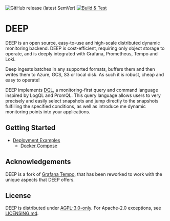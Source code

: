 ![GitHub release (latest SemVer)](https://img.shields.io/github/v/release/intergral/deep)
[![Build & Test](https://github.com/intergral/deep/actions/workflows/on_push.yml/badge.svg)](https://github.com/intergral/deep/actions/workflows/on_push.yml)
# DEEP

DEEP is an open source, easy-to-use and high-scale distributed dynamic monitoring backend. DEEP is cost-efficient,
requiring only object storage to operate, and is deeply integrated with Grafana, Prometheus, Tempo and Loki.

Deep ingests batches in any supported formats, buffers them and then writes them to Azure, GCS, S3 or local disk. As
such it is robust, cheap and easy to operate!

DEEP implements [DQL](), a monitoring-first query and command language inspired by LogQL and PromQL. This query language
allows users to very precisely and easily select snapshots and jump directly to the snapshots fulfilling the specified
conditions, as well as introduce me dynamic monitoring points into your applications.

## Getting Started

- [Deployment Examples](./examples/README.md)
    - [Docker Compose](./examples/docker-compose/README.md)

## Acknowledgements

DEEP is a fork of [Grafana Tempo](https://github.com/grafana/tempo), that has been reworked to work with the unique aspects that DEEP offers.

## License

DEEP is distributed under [AGPL-3.0-only](LICENSE). For Apache-2.0 exceptions, see [LICENSING.md](LICENSING.md).
